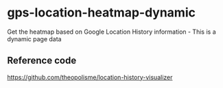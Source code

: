 # gps-location-heatmap-dynamic
Get the heatmap based on Google Location History information - This is a dynamic page data

## Reference code
https://github.com/theopolisme/location-history-visualizer
